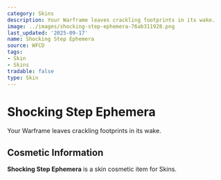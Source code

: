 ```yaml
---
category: Skins
description: Your Warframe leaves crackling footprints in its wake.
image: ../images/shocking-step-ephemera-76ab311928.png
last_updated: '2025-09-17'
name: Shocking Step Ephemera
source: WFCD
tags:
- Skin
- Skins
tradable: false
type: Skin
---
```


# Shocking Step Ephemera

Your Warframe leaves crackling footprints in its wake.

## Cosmetic Information

**Shocking Step Ephemera** is a skin cosmetic item for Skins.

